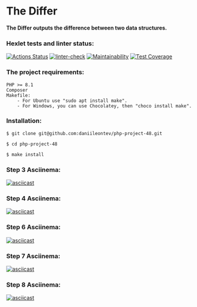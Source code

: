 ### <h1> The Differ</h1>

**The Differ outputs the difference between two data structures.**

### Hexlet tests and linter status:
[![Actions Status](https://github.com/daniileontev/php-project-48/workflows/hexlet-check/badge.svg)](https://github.com/daniileontev/php-project-48/actions) [![linter-check](https://github.com/daniileontev/php-project-48/actions/workflows/linter-check.yml/badge.svg)](https://github.com/daniileontev/php-project-48/actions/workflows/linter-check.yml) [![Maintainability](https://api.codeclimate.com/v1/badges/ceeaa0731314bb5aeda7/maintainability)](https://codeclimate.com/github/daniileontev/php-project-48/maintainability) [![Test Coverage](https://api.codeclimate.com/v1/badges/ceeaa0731314bb5aeda7/test_coverage)](https://codeclimate.com/github/daniileontev/php-project-48/test_coverage)

### The project requirements:
```
PHP >= 8.1
Composer
Makefile:
    - For Ubuntu use "sudo apt install make".
    - For Windows, you can use Chocolatey, then "choco install make".
```

### Installation:
```
$ git clone git@github.com:daniileontev/php-project-48.git

$ cd php-project-48

$ make install
```

### Step 3 Asciinema:
[![asciicast](https://asciinema.org/a/YOHs8acM7cGBTHt3cQ1462dvh.svg)](https://asciinema.org/a/YOHs8acM7cGBTHt3cQ1462dvh)

### Step 4 Asciinema:
[![asciicast](https://asciinema.org/a/LUhfNnRgNlP2qBSeqCEK4xRWP.svg)](https://asciinema.org/a/LUhfNnRgNlP2qBSeqCEK4xRWP)

### Step 6 Asciinema:
[![asciicast](https://asciinema.org/a/zGS6QvLCOgudXjmenAuKcU9If.svg)](https://asciinema.org/a/zGS6QvLCOgudXjmenAuKcU9If)
### Step 7 Asciinema:
[![asciicast](https://asciinema.org/a/kz5iw8DDSZ7DqNzB7411EIgZI.svg)](https://asciinema.org/a/kz5iw8DDSZ7DqNzB7411EIgZI)
### Step 8 Asciinema:
[![asciicast](https://asciinema.org/a/HG4CaJIGEo2ktxoZ4r9QZGpuH.svg)](https://asciinema.org/a/HG4CaJIGEo2ktxoZ4r9QZGpuH)